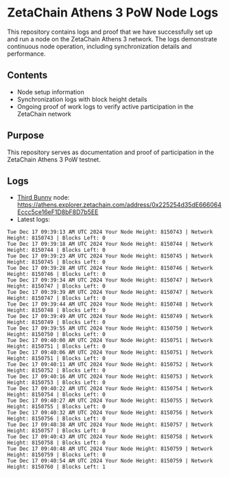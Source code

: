 # ZetaChain Athens 3 PoW Node Logs
This repository contains logs and proof that we have successfully set up and run a node on the ZetaChain Athens 3 network. The logs demonstrate continuous node operation, including synchronization details and performance.

## Contents
- Node setup information
- Synchronization logs with block height details
- Ongoing proof of work logs to verify active participation in the ZetaChain network

## Purpose
This repository serves as documentation and proof of participation in the ZetaChain Athens 3 PoW testnet.

## Logs

- [Third Bunny](https://thirdbunny.xyz/) node: https://athens.explorer.zetachain.com/address/0x225254d35dE666064Eccc5ce16eF1D8bF8D7b5EE
- Latest logs:
```
Tue Dec 17 09:39:13 AM UTC 2024 Your Node Height: 8150743 | Network Height: 8150743 | Blocks Left: 0
Tue Dec 17 09:39:18 AM UTC 2024 Your Node Height: 8150744 | Network Height: 8150744 | Blocks Left: 0
Tue Dec 17 09:39:23 AM UTC 2024 Your Node Height: 8150745 | Network Height: 8150745 | Blocks Left: 0
Tue Dec 17 09:39:28 AM UTC 2024 Your Node Height: 8150746 | Network Height: 8150746 | Blocks Left: 0
Tue Dec 17 09:39:34 AM UTC 2024 Your Node Height: 8150747 | Network Height: 8150747 | Blocks Left: 0
Tue Dec 17 09:39:39 AM UTC 2024 Your Node Height: 8150747 | Network Height: 8150747 | Blocks Left: 0
Tue Dec 17 09:39:44 AM UTC 2024 Your Node Height: 8150748 | Network Height: 8150748 | Blocks Left: 0
Tue Dec 17 09:39:49 AM UTC 2024 Your Node Height: 8150749 | Network Height: 8150749 | Blocks Left: 0
Tue Dec 17 09:39:55 AM UTC 2024 Your Node Height: 8150750 | Network Height: 8150750 | Blocks Left: 0
Tue Dec 17 09:40:00 AM UTC 2024 Your Node Height: 8150751 | Network Height: 8150751 | Blocks Left: 0
Tue Dec 17 09:40:06 AM UTC 2024 Your Node Height: 8150751 | Network Height: 8150751 | Blocks Left: 0
Tue Dec 17 09:40:11 AM UTC 2024 Your Node Height: 8150752 | Network Height: 8150752 | Blocks Left: 0
Tue Dec 17 09:40:16 AM UTC 2024 Your Node Height: 8150753 | Network Height: 8150753 | Blocks Left: 0
Tue Dec 17 09:40:22 AM UTC 2024 Your Node Height: 8150754 | Network Height: 8150754 | Blocks Left: 0
Tue Dec 17 09:40:27 AM UTC 2024 Your Node Height: 8150755 | Network Height: 8150755 | Blocks Left: 0
Tue Dec 17 09:40:32 AM UTC 2024 Your Node Height: 8150756 | Network Height: 8150756 | Blocks Left: 0
Tue Dec 17 09:40:38 AM UTC 2024 Your Node Height: 8150757 | Network Height: 8150757 | Blocks Left: 0
Tue Dec 17 09:40:43 AM UTC 2024 Your Node Height: 8150758 | Network Height: 8150758 | Blocks Left: 0
Tue Dec 17 09:40:48 AM UTC 2024 Your Node Height: 8150759 | Network Height: 8150759 | Blocks Left: 0
Tue Dec 17 09:40:54 AM UTC 2024 Your Node Height: 8150759 | Network Height: 8150760 | Blocks Left: 1
```
